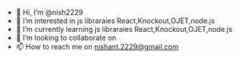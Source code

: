 - 👋 Hi, I’m @nish2229
- 👀 I’m interested in js libraraies React,Knockout,OJET,node.js
- 🌱 I’m currently learning js libraraies React,Knockout,OJET,node.js
- 💞️ I’m looking to collaborate on 
- 📫 How to reach me on nishant.2229@gmail.com

<!---
nish2229/nish2229 is a ✨ special ✨ repository because its `README.md` (this file) appears on your GitHub profile.
You can click the Preview link to take a look at your changes.
--->
